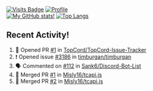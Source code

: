 [![Visits Badge](https://badges.pufler.dev/visits/misly16/git-badges)](https://badges.pufler.dev)
[![Profile](https://raw.githubusercontent.com/Misly16/Misly16/master/index.png)](https://github.com/misly16)
<br>
[![My GitHub stats!](https://github-readme-stats.vercel.app/api?username=misly16&show_icons=true&theme=dracula)](https://github.com/misly16)
[![Top Langs](https://github-readme-stats.vercel.app/api/top-langs/?username=misly16&theme=dracula&layout=compact)](https://github.com/misly16)
<br>


## Recent Activity!
<!--START_SECTION:activity-->
1. 💪 Opened PR [#1](https://github.com//TopCord/TopCord-Issue-Tracker/pull/1) in [TopCord/TopCord-Issue-Tracker](https://github.com//TopCord/TopCord-Issue-Tracker)
2. ❗️ Opened issue [#3186](https://github.com//timburgan/timburgan/issues/3186) in [timburgan/timburgan](https://github.com//timburgan/timburgan)
3. 🗣 Commented on [#112](https://github.com//Sank6/Discord-Bot-List/issues/112) in [Sank6/Discord-Bot-List](https://github.com//Sank6/Discord-Bot-List)
4. 🎉 Merged PR [#1](https://github.com//Misly16/tcapi.js/pull/1) in [Misly16/tcapi.js](https://github.com//Misly16/tcapi.js)
5. 🎉 Merged PR [#2](https://github.com//Misly16/tcapi.js/pull/2) in [Misly16/tcapi.js](https://github.com//Misly16/tcapi.js)
<!--END_SECTION:activity-->

